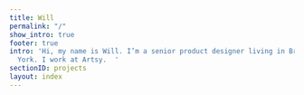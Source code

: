 ```yaml
---
title: Will
permalink: "/"
show_intro: true
footer: true
intro: 'Hi, my name is Will. I’m a senior product designer living in Brooklyn, New
  York. I work at Artsy.  '
sectionID: projects
layout: index
---
```


